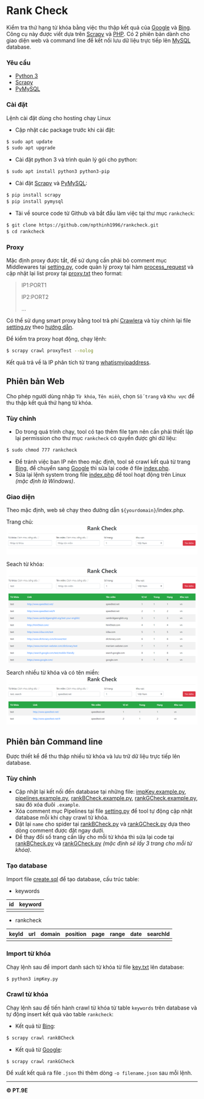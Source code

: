 # Rank Check
Kiểm tra thứ hạng từ khóa bằng việc thu thập kết quả của [Google](https://www.google.com) và [Bing](https://www.bing.com). Công cụ này được viết dựa trên [Scrapy](https://scrapy.org) và [PHP](http://www.php.net). Có 2 phiên bản dành cho giao diện web và command line để kết nối lưu dữ liệu trực tiếp lên [MySQL](https://www.mysql.com) database.

### Yêu cầu
- [Python 3](https://www.python.org)
- [Scrapy](https://scrapy.org)
- [PyMySQL](https://pypi.org/project/PyMySQL)

### Cài đặt
Lệnh cài đặt dùng cho hosting chạy Linux
- Cập nhật các package trước khi cài đặt:
```sh
$ sudo apt update
$ sudo apt upgrade
```
- Cài đặt python 3 và trình quản lý gói cho python:
```sh
$ sudo apt install python3 python3-pip
```
- Cài đặt [Scrapy](https://scrapy.org) và [PyMySQL](https://pypi.org/project/PyMySQL):
```sh
$ pip install scrapy
$ pip install pymysql
```
- Tải về source code từ Github và bắt đầu làm việc tại thư mục `rankcheck`:
```sh
$ git clone https://github.com/npthinh1996/rankcheck.git
$ cd rankcheck
```

### Proxy
Mặc định proxy được tắt, để sử dụng cần phải bỏ comment mục Middlewares tại [setting.py](https://github.com/npthinh1996/rankcheck/blob/14df0a686f3437913299765a85e1bacbe6acf18f/rankCheck/settings.py#L50), code quản lý proxy tại hàm [process_request](https://github.com/npthinh1996/rankcheck/blob/14df0a686f3437913299765a85e1bacbe6acf18f/rankCheck/middlewares.py#L71) và cập nhật lại list proxy tại [proxy.txt](https://github.com/npthinh1996/rankcheck/blob/master/proxy.txt) theo format:
>IP1:PORT1
>
>IP2:PORT2
>
>...

Có thể sử dụng smart proxy bằng tool trả phí [Crawlera](https://scrapinghub.com/crawlera) và tùy chỉnh lại file [setting.py](https://github.com/npthinh1996/rankcheck/blob/master/rankCheck/settings.py) theo [hướng dẫn](https://support.scrapinghub.com/support/solutions/articles/22000188399-using-crawlera-with-scrapy).

Để kiểm tra proxy hoạt động, chạy lệnh:
```sh
$ scrapy crawl proxyTest --nolog
```
Kết quả trả về là IP phân tích từ trang [whatismyipaddress](https://whatismyipaddress.com).

## Phiên bản Web
Cho phép người dùng nhập `Từ khóa`, `Tên miền`, chọn `Số trang` và `Khu vực` để thu thập kết quả thứ hạng từ khóa.

### Tùy chỉnh
- Do trong quá trình chạy, tool có tạo thêm file tạm nên cần phải thiết lập lại permission cho thư mục `rankcheck` có quyền được ghi dữ liệu:
```sh
$ sudo chmod 777 rankcheck
```
- Để tránh việc ban IP nên theo mặc định, tool sẽ crawl kết quả từ trang [Bing](https://www.bing.com), để chuyển sang [Google](https://www.google.com) thì sửa lại code ở file [index.php](https://github.com/npthinh1996/rankcheck/blob/14df0a686f3437913299765a85e1bacbe6acf18f/index.php#L76).
- Sửa lại lệnh system trong file [index.php](https://github.com/npthinh1996/rankcheck/blob/14df0a686f3437913299765a85e1bacbe6acf18f/index.php#L103) để tool hoạt động trên Linux *(mặc định là Windows)*.

### Giao diện
Theo mặc định, web sẽ chạy theo đường dẫn `${yourdomain}`/index.php.

Trang chủ:
![home.png](images/home.png)

Seach từ khóa:
![search.png](images/search.png)

Search nhiều từ khóa và có tên miền:
![mulsearch.png](images/mulsearch.png)

## Phiên bản Command line
Được thiết kể để thu thập nhiều từ khóa và lưu trữ dữ liệu trực tiếp lên database.

### Tùy chỉnh
- Cập nhật lại kết nối đến database tại những file: [impKey.example.py](https://github.com/npthinh1996/rankcheck/blob/14df0a686f3437913299765a85e1bacbe6acf18f/impKey.example.py#L6), [pipelines.example.py](https://github.com/npthinh1996/rankcheck/blob/14df0a686f3437913299765a85e1bacbe6acf18f/rankCheck/pipelines.example.py#L14), [rankBCheck.example.py](https://github.com/npthinh1996/rankcheck/blob/14df0a686f3437913299765a85e1bacbe6acf18f/rankCheck/spiders/rankBCheck.example.py#L15), [rankGCheck.example.py](https://github.com/npthinh1996/rankcheck/blob/14df0a686f3437913299765a85e1bacbe6acf18f/rankCheck/spiders/rankGCheck.example.py#L13), sau đó xóa đuôi `.example`.
- Xóa comment mục Pipelines tại file [setting.py](https://github.com/npthinh1996/rankcheck/blob/d5636648b7e1c892464998e589bd110f88f9874e/rankCheck/settings.py#L68) để tool tự động cập nhật database mỗi khi chạy crawl từ khóa.
- Đặt lại `name` cho spider tại [rankBCheck.py](https://github.com/npthinh1996/rankcheck/blob/14df0a686f3437913299765a85e1bacbe6acf18f/rankCheck/spiders/rankBCheck.example.py#L11) và [rankGCheck.py](https://github.com/npthinh1996/rankcheck/blob/14df0a686f3437913299765a85e1bacbe6acf18f/rankCheck/spiders/rankGCheck.example.py#L9) dựa theo dòng comment được đặt ngay dưới.
- Để thay đổi số trang cần lấy cho mỗi từ khóa thì sửa lại code tại [rankBCheck.py](https://github.com/npthinh1996/rankcheck/blob/14df0a686f3437913299765a85e1bacbe6acf18f/rankCheck/spiders/rankBCheck.example.py#L50) và [rankGCheck.py](https://github.com/npthinh1996/rankcheck/blob/14df0a686f3437913299765a85e1bacbe6acf18f/rankCheck/spiders/rankGCheck.example.py#L50) *(mặc định sẽ lấy 3 trang cho mỗi từ khóa)*.

### Tạo database
Import file [create.sql](https://github.com/npthinh1996/rankcheck/blob/master/create.sql) để tạo database, cấu trúc table:
- keywords

| id | keyword |
| - | - |
| | |
- rankcheck

| keyId | url | domain | position | page | range | date | searchId |
| - | - | - | - | - | - | - | - |
| | | | | | | | |

### Import từ khóa
Chạy lệnh sau để import danh sách từ khóa từ file [key.txt](https://github.com/npthinh1996/rankcheck/blob/master/key.txt) lên database:
```sh
$ python3 impKey.py
```

### Crawl từ khóa
Chạy lệnh sau để tiến hành crawl từ khóa từ table `keywords` trên database và tự động insert kết quả vào table `rankcheck`:
- Kết quả từ [Bing](https://www.bing.com):
```sh
$ scrapy crawl rankBCheck
```
- Kết quả từ [Google](https://www.google.com):
```sh
$ scrapy crawl rankGCheck
```
Để xuất kết quả ra file `.json` thì thêm dòng `-o filename.json` sau mỗi lệnh.

<hr>
<b>© PT.9E</b>
